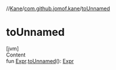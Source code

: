 //[Kane](../index.md)/[com.github.jomof.kane](index.md)/[toUnnamed](to-unnamed.md)



# toUnnamed  
[jvm]  
Content  
fun [Expr](-expr/index.md).[toUnnamed](to-unnamed.md)(): [Expr](-expr/index.md)  



